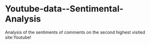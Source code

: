 # Youtube-data--Sentimental-Analysis
Analysis of the sentiments of comments on the second highest visited site:Youtube!
